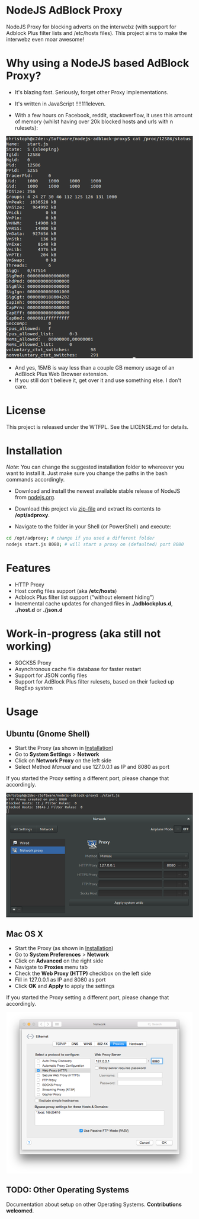 
NodeJS AdBlock Proxy
====================

NodeJS Proxy for blocking adverts on the interwebz (with support for Adblock Plus filter lists and /etc/hosts files).
This project aims to make the interwebz even moar awesome!


# Why using a NodeJS based AdBlock Proxy?

- It's blazing fast. Seriously, forget other Proxy implementations.
- It's written in JavaScript !!!!111eleven.

- With a few hours on Facebook, reddit, stackoverflow, it uses this amount of memory (whilst having over 20k blocked hosts and urls with n rulesets):

![Screenshot #01](./docs/images/screenshot_01.png)


- And yes, 15MB is way less than a couple GB memory usage of an AdBlock Plus Web Browser extension.
- If you still don't believe it, get over it and use something else. I don't care.


# License

This project is released under the WTFPL.
See the LICENSE.md for details.


# Installation

*Note*: You can change the suggested installation folder to whereever you want to install it.
Just make sure you change the paths in the bash commands accordingly.

- Download and install the newest available stable release of NodeJS from [nodejs.org](http://nodejs.org).

- Download this project via [zip-file](https://github.com/LazerUnicorns/nodejs-adblock-proxy/archive/master.zip) and extract its contents to **/opt/adproxy**.

- Navigate to the folder in your Shell (or PowerShell) and execute:

```bash
cd /opt/adproxy; # change if you used a different folder
nodejs start.js 8080; # will start a proxy on (defaulted) port 8080
```

# Features

- HTTP Proxy
- Host config files support (aka **/etc/hosts**)
- Adblock Plus filter list support ("without element hiding")
- Incremental cache updates for changed files in **./adblockplus.d**, **./host.d** or **./json.d**


# Work-in-progress (aka still not working)

- SOCKS5 Proxy
- Asynchronous cache file database for faster restart
- Support for JSON config files
- Support for AdBlock Plus filter rulesets, based on their fucked up RegExp system


# Usage

## Ubuntu (Gnome Shell)

- Start the Proxy (as shown in [Installation](#Installation))
- Go to **System Settings** > **Network**
- Click on **Network Proxy** on the left side
- Select Method *Manual* and use 127.0.0.1 as IP and 8080 as port

If you started the Proxy setting a different port, please change that accordingly.

![Screenshot Gnome Shell](./docs/images/screenshot_gnome_shell.png)

## Mac OS X

- Start the Proxy (as shown in [Installation](#Installation))
- Go to **System Preferences** > **Network**
- Click on **Advanced** on the right side
- Navigate to **Proxies** menu tab
- Check the **Web Proxy (HTTP)** checkbox on the left side
- Fill in 127.0.0.1 as IP and 8080 as port
- Click **OK** and **Apply** to apply the settings

If you started the Proxy setting a different port, please change that accordingly.

![Screenshot Mac OS X](./docs/images/screenshot_mac_osx.png)

## TODO: Other Operating Systems

Documentation about setup on other Operating Systems.
**Contributions welcomed**.
